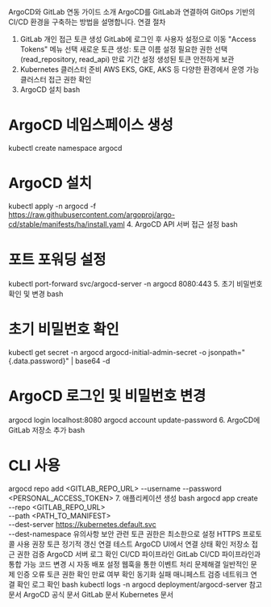 ArgoCD와 GitLab 연동 가이드
소개
ArgoCD를 GitLab과 연결하여 GitOps 기반의 CI/CD 환경을 구축하는 방법을 설명합니다.
연결 절차
1. GitLab 개인 접근 토큰 생성
GitLab에 로그인 후 사용자 설정으로 이동
"Access Tokens" 메뉴 선택
새로운 토큰 생성:
토큰 이름 설정
필요한 권한 선택 (read_repository, read_api)
만료 기간 설정
생성된 토큰 안전하게 보관
2. Kubernetes 클러스터 준비
AWS EKS, GKE, AKS 등 다양한 환경에서 운영 가능
클러스터 접근 권한 확인
3. ArgoCD 설치
bash
# ArgoCD 네임스페이스 생성
kubectl create namespace argocd

# ArgoCD 설치
kubectl apply -n argocd -f https://raw.githubusercontent.com/argoproj/argo-cd/stable/manifests/ha/install.yaml
4. ArgoCD API 서버 접근 설정
bash
# 포트 포워딩 설정
kubectl port-forward svc/argocd-server -n argocd 8080:443
5. 초기 비밀번호 확인 및 변경
bash
# 초기 비밀번호 확인
kubectl get secret -n argocd argocd-initial-admin-secret -o jsonpath="{.data.password}" | base64 -d

# ArgoCD 로그인 및 비밀번호 변경
argocd login localhost:8080
argocd account update-password
6. ArgoCD에 GitLab 저장소 추가
bash
# CLI 사용
argocd repo add <GITLAB_REPO_URL> --username <USERNAME> --password <PERSONAL_ACCESS_TOKEN>
7. 애플리케이션 생성
bash
argocd app create <app-name> \
  --repo <GITLAB_REPO_URL> \
  --path <PATH_TO_MANIFEST> \
  --dest-server https://kubernetes.default.svc \
  --dest-namespace <NAMESPACE>
유의사항
보안 관련
토큰 권한은 최소한으로 설정
HTTPS 프로토콜 사용 권장
토큰 정기적 갱신
연결 테스트
ArgoCD UI에서 연결 상태 확인
저장소 접근 권한 검증
ArgoCD 서버 로그 확인
CI/CD 파이프라인
GitLab CI/CD 파이프라인과 통합 가능
코드 변경 시 자동 배포 설정
웹훅을 통한 이벤트 처리
문제해결
일반적인 문제
인증 오류
토큰 권한 확인
만료 여부 확인
동기화 실패
매니페스트 검증
네트워크 연결 확인
로그 확인
bash
kubectl logs -n argocd deployment/argocd-server
참고 문서
ArgoCD 공식 문서
GitLab 문서
Kubernetes 문서

